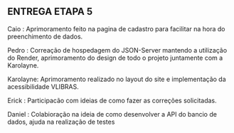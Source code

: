 ## ENTREGA ETAPA 5

Caio : Aprimoramento feito na pagina de cadastro para facilitar na hora do preenchimento de dados.

Pedro : Correação de hospedagem do JSON-Server mantendo a utilização do Render, aprimoramento do design de todo o projeto juntamente com a Karolayne.

Karolayne: Aprimoramento realizado no layout do site e implementação da acessibilidade VLIBRAS.

Erick : Participacão com ideias de como fazer as correções solicitadas. 

Daniel : Colabioração na ideia de como desenvolver a API do bancio de dados, ajuda na realização de testes
